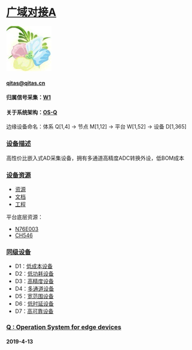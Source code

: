 ﻿# [广域对接A](https://github.com/OS-Q/D1)
[![sites](OS-Q/OS-Q.png)](http://www.OS-Q.com)
####  qitas@qitas.cn
#### 归属信号采集：[W1](https://github.com/OS-Q/W1)
#### 关于系统架构：[OS-Q](https://github.com/OS-Q/OS-Q)
边缘设备命名：体系 Q[1,4] -> 节点 M[1,12] -> 平台 W[1,52] -> 设备 D[1,365]
### [设备描述](https://github.com/OS-Q/D1/wiki) 

高性价比嵌入式AD采集设备，拥有多通道高精度ADC转换外设，低BOM成本

### [设备资源](OS-Q/)

- [资源](src/)
- [文档](docs/)
- [工程](project/)

平台底层资源：

- [N76E003](https://github.com/sochub/N76E003) 
- [CH546](https://github.com/sochub/CH546) 


### [同级设备](https://github.com/OS-Q/W1)

- D1：[低成本设备](https://github.com/OS-Q/D1)
- D2：[低功耗设备](https://github.com/OS-Q/D2)
- D3：[高精度设备](https://github.com/OS-Q/D3)
- D4：[多通道设备](https://github.com/OS-Q/D4)
- D5：[宽范围设备](https://github.com/OS-Q/D5)
- D6：[低时延设备](https://github.com/OS-Q/D6)
- D7：[高可靠设备](https://github.com/OS-Q/D7)

### [Q : Operation System for edge devices](http://www.OS-Q.com/Edge/M6)
####  2019-4-13